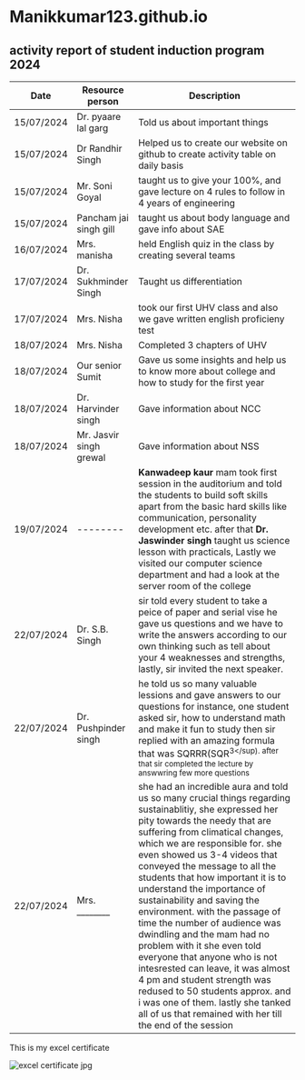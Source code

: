 # Manikkumar123.github.io
## activity report of student induction program 2024

| Date | Resource person | Description |
| ----------- | ----------- | ----------- |
| 15/07/2024 | Dr. pyaare lal garg | Told us about important things |
| 15/07/2024 | Dr Randhir Singh | Helped us to create our website on github to create activity table on daily basis |
| 15/07/2024 | Mr. Soni Goyal | taught us to give your 100%, and gave lecture on 4 rules to follow in 4 years of engineering |
| 15/07/2024 | Pancham jai singh gill | taught us about body language and gave info about SAE |
| 16/07/2024 | Mrs. manisha | held English quiz in the class by creating several teams |
| 17/07/2024 | Dr. Sukhminder Singh | Taught us differentiation |
| 17/07/2024 | Mrs. Nisha | took our first UHV class and also we gave written english proficieny test |
| 18/07/2024 | Mrs. Nisha | Completed 3 chapters of UHV |
| 18/07/2024 | Our senior Sumit | Gave us some insights and help us to know more about college and how to study for the first year |
| 18/07/2024 | Dr. Harvinder singh | Gave information about NCC |
| 18/07/2024 | Mr. Jasvir singh grewal | Gave information about NSS |
| 19/07/2024 | -------- | **Kanwadeep kaur** mam took first session in the auditorium and told the students to build soft skills apart from the basic hard skills like communication, personality development etc. after that **Dr. Jaswinder singh** taught us science lesson with practicals, Lastly we visited our computer science department and had a look at the server room of the college |
| 22/07/2024 | Dr. S.B. Singh | sir told every student to take a peice of paper and serial vise he gave us questions and we have to write the answers according to our own thinking such as tell about your 4 weaknesses and strengths, lastly, sir invited the next speaker. |
| 22/07/2024 | Dr. Pushpinder singh | he told us so many valuable lessions and gave answers to our questions for instance, one student asked sir, how to understand math and make it fun to study then sir replied with an amazing formula that was SQRRR(SQR<sup>3</sup). after that sir completed the lecture by answwring few more questions|
| 22/07/2024 | Mrs. ________ | she had an incredible aura and told us so many crucial things regarding sustainablitiy, she expressed her pity towards the needy that are suffering from climatical changes, which we are responsible for. she even showed us 3-4 videos that conveyed the message to all the students that how important it is to understand the importance of sustainability and saving the environment. with the passage of time the number of audience was dwindling and the mam had no problem with it she even told everyone that anyone who is not intesrested can leave, it was almost 4 pm and student strength was redused to 50 students approx. and i was one of them. lastly she tanked all of us that remained with her till the end of the session |

This is my excel certificate

![excel certificate jpg](https://github.com/user-attachments/assets/baf14856-7f13-4194-8bce-bba4459c59c2)
